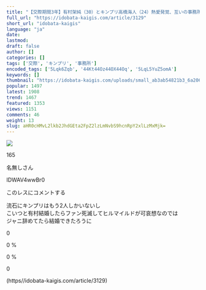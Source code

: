 ```yaml
---
title: "【交際期間3年】有村架純（30）とキンプリ高橋海人（24）熱愛発覚、互いの事務所は交際を否定せず"
full_url: "https://idobata-kaigis.com/article/3129"
short_url: "idobata-kaigis"
language: "ja"
date: 
lastmod: 
draft: false
author: []
categories: []
tags: ['交際', 'キンプリ', '事務所']
encoded_tags: ['5Lqk6Zqb', '44Kt44Oz44OX44Oq', '5LqL5YuZ5omA']
keywords: []
thumbnail: "https://idobata-kaigis.com/uploads/small_ab3ab54821b3_6a2063ee94.jpg"
popular: 1497
latest: 1908
trend: 1467
featured: 1353
views: 1151
comments: 46
weight: 13
slug: aHR0cHMvL2lkb2JhdGEta2FpZ2lzLmNvbS9hcnRpY2xlLzMxMjk=
---
```


![](https://idobata-kaigis.com/uploads/small_ab3ab54821b3_6a2063ee94.jpg)

<div><p class='text-pink-100 text-sm'><p class='mr-2'>165</p><p class='mr-2'>名無しさん</p><p class='hidden xlinline-block'>IDWAV4wwBr0</p></p><p class='flex items-center text-gray-400'><p class='text-xs mdtext-sm hovercursor-pointer'>このレスにコメントする</p></p><p class='px-2 lgpx-8'><p class='tracking-wide break-all text-base lgtext-lg'>流石にキンプリはもう2人しかいないし<br>こいつと有村結婚したらファン死滅してヒルマイルドが可哀想なのでは<br>ジャニ辞めてたら結婚できたろうに</p></p><p class='flex items-center mr-2 hovercursor-pointer'><p class='pl-1 text-sm mdtext-base'>0</p></p><p class=' w-full h-full bg-gray-200 absolute '></p><p class='text-white text-xs text-center'>0 %</p><p class='text-white text-xs text-center'>0 %</p><p class='flex items-center mr-2 hovercursor-pointer'><p class='pl-1 text-sm mdtext-base'>0</p></p></div>

(https//idobata-kaigis.com/article/3129)
